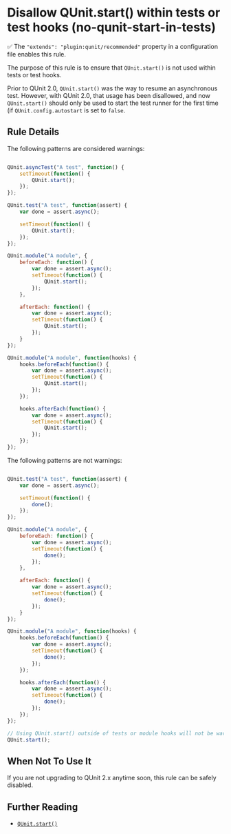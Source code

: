 # Disallow QUnit.start() within tests or test hooks (no-qunit-start-in-tests)

✅ The `"extends": "plugin:qunit/recommended"` property in a configuration file enables this rule.

The purpose of this rule is to ensure that `QUnit.start()` is not used within tests or test hooks.

Prior to QUnit 2.0, `QUnit.start()` was the way to resume an asynchronous test. However, with QUnit 2.0, that usage has been disallowed, and now `QUnit.start()` should only be used to start the test runner for the first time (if `QUnit.config.autostart` is set to `false`.

## Rule Details

The following patterns are considered warnings:

```js

QUnit.asyncTest("A test", function() {
    setTimeout(function() {
        QUnit.start();
    });
});

QUnit.test("A test", function(assert) {
    var done = assert.async();

    setTimeout(function() {
        QUnit.start();
    });
});

QUnit.module("A module", {
    beforeEach: function() {
        var done = assert.async();
        setTimeout(function() {
            QUnit.start();
        });
    },

    afterEach: function() {
        var done = assert.async();
        setTimeout(function() {
            QUnit.start();
        });
    }
});

QUnit.module("A module", function(hooks) {
    hooks.beforeEach(function() {
        var done = assert.async();
        setTimeout(function() {
            QUnit.start();
        });
    });

    hooks.afterEach(function() {
        var done = assert.async();
        setTimeout(function() {
            QUnit.start();
        });
    });
});

```

The following patterns are not warnings:

```js

QUnit.test("A test", function(assert) {
    var done = assert.async();

    setTimeout(function() {
        done();
    });
});

QUnit.module("A module", {
    beforeEach: function() {
        var done = assert.async();
        setTimeout(function() {
            done();
        });
    },

    afterEach: function() {
        var done = assert.async();
        setTimeout(function() {
            done();
        });
    }
});

QUnit.module("A module", function(hooks) {
    hooks.beforeEach(function() {
        var done = assert.async();
        setTimeout(function() {
            done();
        });
    });

    hooks.afterEach(function() {
        var done = assert.async();
        setTimeout(function() {
            done();
        });
    });
});

// Using QUnit.start() outside of tests or module hooks will not be warned
QUnit.start();

```

## When Not To Use It

If you are not upgrading to QUnit 2.x anytime soon, this rule can be safely disabled.

## Further Reading

* [`QUnit.start()`](https://api.qunitjs.com/QUnit/start/)
